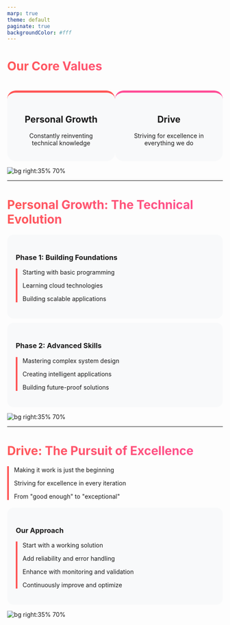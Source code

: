 ```yaml
---
marp: true
theme: default
paginate: true
backgroundColor: #fff
---
```


<style>
section {
  font-family: 'Montserrat', 'Segoe UI', sans-serif;
  padding: 40px;
  background-color: #ffffff;
  color: #333333;
}

h1 {
  background: linear-gradient(90deg, #FF5757 0%, #FF4E97 100%);
  -webkit-background-clip: text;
  -webkit-text-fill-color: transparent;
  background-clip: text;
}

.journey-item {
  margin-bottom: 18px;
  border-left: 4px solid #FF5757;
  padding-left: 12px;
}

.highlight {
  background: linear-gradient(90deg, #FF5757 0%, #FF4E97 100%);
  -webkit-background-clip: text;
  -webkit-text-fill-color: transparent;
  background-clip: text;
  font-weight: bold;
}

.value-card {
  text-align: center;
  width: 45%;
  padding: 20px;
  background-color: #f8f9fa;
  border-radius: 20px;
  border-top: 5px solid;
}

.value-card:nth-child(1) {
  border-top-color: #FF5757;
}

.value-card:nth-child(2) {
  border-top-color: #FF4E97;
}

.flex-container {
  display: flex;
  justify-content: space-around;
  margin-top: 40px;
}

.phase {
  background-color: #f8f9fa;
  border-radius: 15px;
  padding: 20px;
  margin: 10px 0;
}
</style>

# Our Core Values

<div class="flex-container">
  <div class="value-card">
    <h2>Personal Growth</h2>
    <p>Constantly reinventing technical knowledge</p>
  </div>
  <div class="value-card">
    <h2>Drive</h2>
    <p>Striving for excellence in everything we do</p>
  </div>
</div>

![bg right:35% 70%](https://via.placeholder.com/500x300/FF5757/ffffff?text=)

---

# Personal Growth: The Technical Evolution

<div class="phase">
  <h3>Phase 1: Building Foundations</h3>
  <div class="journey-item">
    <p>Starting with basic programming</p>
    <p>Learning cloud technologies</p>
    <p>Building scalable applications</p>
  </div>
</div>

<div class="phase">
  <h3>Phase 2: Advanced Skills</h3>
  <div class="journey-item">
    <p>Mastering complex system design</p>
    <p>Creating intelligent applications</p>
    <p>Building future-proof solutions</p>
  </div>
</div>

![bg right:35% 70%](https://via.placeholder.com/500x300/FF5757/ffffff?text=)

---

# Drive: The Pursuit of Excellence

<div class="journey-item">
  <p>Making it work is just the beginning</p>
  <p>Striving for excellence in every iteration</p>
  <p>From "good enough" to "exceptional"</p>
</div>

<div class="phase">
  <h3>Our Approach</h3>
  <div class="journey-item">
    <p>Start with a working solution</p>
    <p>Add reliability and error handling</p>
    <p>Enhance with monitoring and validation</p>
    <p>Continuously improve and optimize</p>
  </div>
</div>

![bg right:35% 70%](https://via.placeholder.com/500x300/FF4E97/ffffff?text=) 